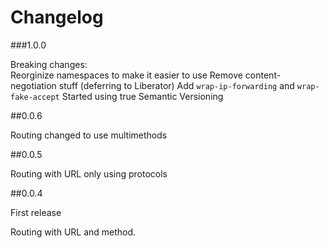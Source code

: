 # Changelog

###1.0.0

Breaking changes:  
  Reorginize namespaces to make it easier to use
  Remove content-negotiation stuff (deferring to Liberator)
  Add `wrap-ip-forwarding` and `wrap-fake-accept`
  Started using true Semantic Versioning

##0.0.6

Routing changed to use multimethods

##0.0.5

Routing with URL only using protocols

##0.0.4

First release

Routing with URL and method.